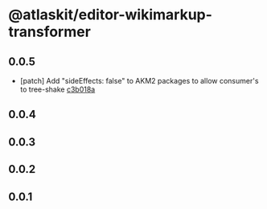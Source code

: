 # @atlaskit/editor-wikimarkup-transformer

## 0.0.5

- [patch] Add "sideEffects: false" to AKM2 packages to allow consumer's to tree-shake [c3b018a](https://bitbucket.org/atlassian/atlaskit-mk-2/commits/c3b018a)

## 0.0.4

## 0.0.3

## 0.0.2

## 0.0.1
